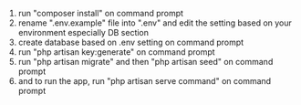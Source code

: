 1. run "composer install" on command prompt
2. rename ".env.example" file into ".env" and edit the setting based on your environment especially DB section
3. create database based on .env setting on command prompt
4. run "php artisan key:generate" on command prompt
5. run "php artisan migrate" and then "php artisan seed" on command prompt
6. and to run the app, run "php artisan serve command" on command prompt